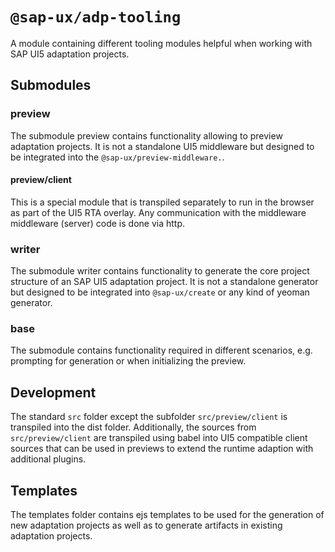 #  `@sap-ux/adp-tooling`

A module containing different tooling modules helpful when working with SAP UI5 adaptation projects.

## Submodules

### preview
The submodule preview contains functionality allowing to preview adaptation projects. It is not a standalone UI5 middleware but designed to be integrated into the `@sap-ux/preview-middleware.`.

#### preview/client
This is a special module that is transpiled separately to run in the browser as part of the UI5 RTA overlay. Any communication with the middleware middleware (server) code is done via http.

### writer
The submodule writer contains functionality to generate the core project structure of an SAP UI5 adaptation project. It is not a standalone generator but designed to be integrated into `@sap-ux/create` or any kind of yeoman generator.

### base
The submodule contains functionality required in different scenarios, e.g. prompting for generation or when initializing the preview.

## Development
The standard `src` folder except the subfolder `src/preview/client` is transpiled into the dist folder. Additionally, the sources from `src/preview/client` are transpiled using babel into UI5 compatible client sources that can be used in previews to extend the runtime adaption with additional plugins. 

## Templates
The templates folder contains ejs templates to be used for the generation of new adaptation projects as well as to generate artifacts in existing adaptation projects.